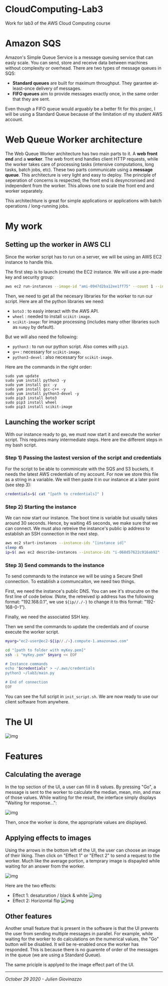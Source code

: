 # CloudComputing-Lab3
 Work for lab3 of the AWS Cloud Computing course

# Amazon SQS
Amazon's Simple Queue Service is a message queuing service that can easly scale. You can send, store and receive data between machines without complexity or overhead.
There are two types of message queues in SQS:
* **Standard queues** are built for maximum throughput. They garantee at-least-once delivery of messages.
* **FIFO queues** aim to provide messages exactly once, in the same order that they are sent.

Even though a FIFO queue would arguably be a better fit for this projec, I will be using a Standard Queue because of the limitation of my student AWS account.

# Web Queue Worker architecture
The Web Queue Worker architecture has two main parts to it. A **web front end** and a **worker**. The web front end handles client HTTP requests, while the worker takes care of processing tasks (intensive computations, long tasks, batch jobs, etc). These two parts communicate using a **message queue**.
This architecture is very light and easy to deploy. The principle of seperation of concerns is respected; the front end is desyncronised and independent from the worker. This allows one to scale the front end and worker separately.

This architechture is great for simple applications or applications with batch operations / long-running jobs.


# My work
## Setting up the worker in AWS CLI
Since the worker script has to run on a server, we will be using an AWS EC2 instance to handle this.

The first step is to launch (create) the EC2 instance. We will use a pre-made key and security group:
```bash
aws ec2 run-instances --image-id "ami-0947d2ba12ee1ff75" --count 1 --instance-type t2.micro --key-name myKey --security-group-ids "sg-07ed9af48bea7190e"
```

Then, we need to get all the necesary libraries for the worker to run our script. Here are all the python libraries we need:
* `boto3` : to easly interact with the AWS API.
* `wheel` : needed to install `scikit-image`.
* `scikit-image`: for image processing (includes many other libraries such as `numpy` by default).

But we will also need the following:
* `python3` : to run our python script. Also comes with `pip3`.
* `g++` : necessary for `scikit-image`.
* `python3-devel` : also necessary for `scikit-image`.

Here are the commands in the right order:
```
sudo yum update
sudo yum install python3 -y
sudo yum install gcc -y
sudo yum install gcc-c++ -y
sudo yum install python3-devel -y
sudo pip3 install boto3
sudo pip3 install wheel
sudo pip3 install scikit-image
```

## Launching the worker script
With our instance ready to go, we must now start it and execute the worker script. This requires many intermediate steps.
Here are the different steps in my bash script.

### Step 1) Passing the lastest version of the script and credentials
For the script to be able to comminicate with the SQS and S3 buckets, it needs the latest AWS credentials of my account.
For now we store this file as a string in a variable. We will then paste it in our instance at a later point (see step 3):
```bash
credentials=$( cat "[path to credentials]" )
```

### Step 2) Starting the instance
We can now start our instance. The boot time is variable but usually takes around 30 seconds. Hence, by waiting 45 seconds, we make sure that we can connect.
We must also retreive the instance's public ip address to establish an SSH connection in the next step.
```bash
aws ec2 start-instances --instance-ids "[instance id]"
sleep 45
ip=$( aws ec2 describe-instances --instance-ids "i-068d57622c916ab92" --query "Reservations[*].Instances[*].PublicIpAddress" --output text )
```

### Step 3) Send commands to the instance
To send commands to the instance we will be using a Secure Shell connection. To establish a communcaiton, we need two things.

First, we need the instance's public DNS. You can see it's strucutre on the first line of code below. (Note, the retreived ip address has the following format: "192.168.0.1", we use `${ip//./-}` to change it to this format: "192-168-0-1").

Finally, we need the associated SSH key.

Then we send the commands to update the credentials and of course execute the worker script.
```bash
myarg="ec2-user@ec2-${ip//./-}.compute-1.amazonaws.com"

cd "[path to folder with myKey.pem]"
ssh -i "myKey.pem" $myarg << EOF

# Instance commands
echo "$credentials" > ~/.aws/credentials
python3 ~/lab3/main.py

# End of connection
EOF
```

You can see the full script in `init_script.sh`. We are now ready to use our client software from anywhere.

# The UI
![img](https://github.com/Julien-Gio/CloudComputing-Lab3/blob/master/img/UI_ex1.png?raw=true)

# Features
## Calculating the average
In the top section of the UI, a user can fill in 8 values. By pressing "Go", a message is sent to the worker to calculate the median, mean, min, and max of those values. While waiting for the result, the interface simply displays "Waiting for response...": 

![img](https://github.com/Julien-Gio/CloudComputing-Lab3/blob/master/img/UI_average_sending.png?raw=true)

Then, once the worker is done, the appropriate values are displayed.

## Applying effects to images
Using the arrows in the bottom left of the UI, the user can choose an image of their liking. Then click on "Effect 1" or "Effect 2" to send a request to the worker.
Much like the average portion, a temprary image is dispayled while waiting for an answer from the worker.

![img](https://github.com/Julien-Gio/CloudComputing-Lab3/blob/master/img/UI_image_sending.png?raw=true)

Here are the two effects:
* Effect 1: desaturation / black & white
![img](https://github.com/Julien-Gio/CloudComputing-Lab3/blob/master/img/UI_effect1.png?raw=true)
* Effect 2: Horizontal flip
![img](https://github.com/Julien-Gio/CloudComputing-Lab3/blob/master/img/UI_effect2.png?raw=true)

## Other features
Another small feature that is present in the software is that the UI prevents the user from sending multiple messages in parallel. For example, while waiting for the worker to do calculations on the numerical values, the "Go" button will be disabled. It will be re-enabled once the worker has responded. This is because there is no guarente of order of the messages in the queue (we are using a Standard Queue).

The same priciple is applyed to the image effect part of the UI.

---

*October 29 2020 - Julien Giovinazzo*
